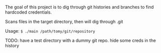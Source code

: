 The goal of this project is to dig through git histories and branches to find hardcoded credentials.

Scans files in the target directory, then will dig through .git

Usage:
`$ ./main /path/tomy/git/repository`


TODO:
have a test directory with a dummy git repo. hide some creds in the history